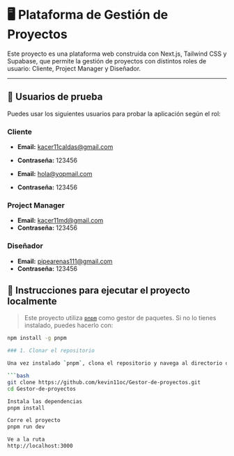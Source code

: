 # 🖥️ Plataforma de Gestión de Proyectos

Este proyecto es una plataforma web construida con Next.js, Tailwind CSS y Supabase, que permite la gestión de proyectos con distintos roles de usuario: Cliente, Project Manager y Diseñador.

---

## 🧪 Usuarios de prueba

Puedes usar los siguientes usuarios para probar la aplicación según el rol:

### Cliente
- **Email:** kacer11caldas@gmail.com
- **Contraseña:** 123456

- **Email:** hola@yopmail.com
- **Contraseña:** 123456

### Project Manager
- **Email:** kacer11md@gmail.com
- **Contraseña:** 123456

### Diseñador
- **Email:** pipearenas111@gmail.com
- **Contraseña:** 123456


## 🚀 Instrucciones para ejecutar el proyecto localmente

> Este proyecto utiliza [`pnpm`](https://pnpm.io) como gestor de paquetes. Si no lo tienes instalado, puedes hacerlo con:

```bash
npm install -g pnpm

### 1. Clonar el repositorio

Una vez instalado `pnpm`, clona el repositorio y navega al directorio del proyecto:

```bash
git clone https://github.com/kevin11oc/Gestor-de-proyectos.git
cd Gestor-de-proyectos

Instala las dependencias
pnpm install

Corre el proyecto
pnpm run dev

Ve a la ruta 
http://localhost:3000
